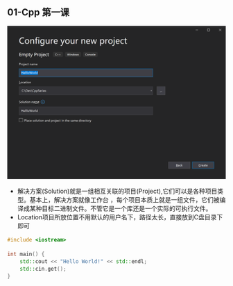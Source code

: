 ## 01-Cpp 第一课

![create-project](.\images\create-project.png)

- 解决方案(Solution)就是一组相互关联的项目(Project),它们可以是各种项目类型。基本上，解决方案就像工作台 ，每个项目本质上就是一组文件，它们被编译成某种目标二进制文件。不管它是一个库还是一个实际的可执行文件。
- Location项目所放位置不用默认的用户名下，路径太长，直接放到C盘目录下即可

```c++
#include <iostream>

int main() {
	std::cout << "Hello World!" << std::endl;
	std::cin.get();
}
```



